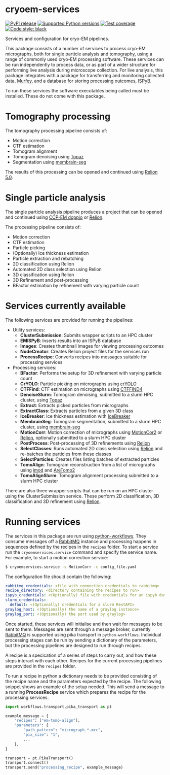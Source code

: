 # cryoem-services

[![PyPI release](https://img.shields.io/pypi/v/cryoemservices.svg)](https://pypi.python.org/pypi/cryoemservices)
[![Supported Python versions](https://img.shields.io/pypi/pyversions/cryoemservices.svg)](https://pypi.python.org/pypi/cryoemservices)
[![Test coverage](https://codecov.io/gh/DiamondLightSource/cryoem-services/branch/main/graph/badge.svg)](https://codecov.io/gh/DiamondLightSource/cryoem-services)
[![Code style: black](https://img.shields.io/badge/code%20style-black-000000.svg)](https://github.com/ambv/black)

Services and configuration for cryo-EM pipelines.

This package consists of a number of services to process cryo-EM micrographs,
both for single particle analysis and tomography,
using a range of commonly used cryo-EM processing software.
These services can be run independently to process data,
or as part of a wider structure for performing live analysis during microscope collection.
For live analysis, this package integrates with a package
for transferring and monitoring collected data,
[Murfey](https://github.com/DiamondLightSource/python-murfey),
and a database for storing processing outcomes,
[ISPyB](https://github.com/DiamondLightSource/ispyb-database).

To run these services the software executables being called must be installed.
These do not come with this package.

# Tomography processing

The tomography processing pipeline consists of:

- Motion correction
- CTF estimation
- Tomogram alignment
- Tomogram denoising using [Topaz](http://topaz-em.readthedocs.io)
- Segmentation using [membrain-seg](https://github.com/teamtomo/membrain-seg)

The results of this processing can be opened and continued using
[Relion 5.0](https://relion.readthedocs.io).

# Single particle analysis

The single particle analysis pipeline produces a project
that can be opened and continued using
[CCP-EM doppio](https://www.ccpem.ac.uk/docs/doppio/user_guide.html)
or [Relion](https://relion.readthedocs.io).

The processing pipeline consists of:

- Motion correction
- CTF estimation
- Particle picking
- (Optionally) Ice thickness estimation
- Particle extraction and rebatching
- 2D classification using Relion
- Automated 2D class selection using Relion
- 3D classification using Relion
- 3D Refinement and post-processing
- BFactor estimation by refinement with varying particle count

# Services currently available

The following services are provided for running the pipelines:

- Utility services:
  - **ClusterSubmission**: Submits wrapper scripts to an HPC cluster
  - **EMISPyB**: Inserts results into an ISPyB database
  - **Images**: Creates thumbnail images for viewing processing outcomes
  - **NodeCreator**: Creates Relion project files for the services run
  - **ProcessRecipe**: Converts recipes into messages suitable for processing services
- Processing services:
  - **BFactor**: Performs the setup for 3D refinement with varying particle count
  - **CrYOLO**: Particle picking on micrographs using [crYOLO](https://cryolo.readthedocs.io)
  - **CTFFind**: CTF estimation on micrographs using [CTFFIND4](https://grigoriefflab.umassmed.edu/ctffind4)
  - **DenoiseSlurm**: Tomogram denoising, submitted to a slurm HPC cluster, using [Topaz](http://topaz-em.readthedocs.io)
  - **Extract**: Extracts picked particles from micrographs
  - **ExtractClass**: Extracts particles from a given 3D class
  - **IceBreaker**: Ice thickness estimation with [IceBreaker](https://github.com/DiamondLightSource/python-icebreaker)
  - **MembrainSeg**: Tomogram segmentation, submitted to a slurm HPC cluster, using [membrain-seg](https://github.com/teamtomo/membrain-seg)
  - **MotionCorr**: Motion correction of micrographs using [MotionCor2](http://emcore.ucsf.edu/ucsf-software) or [Relion](https://relion.readthedocs.io), optionally submitted to a slurm HPC cluster
  - **PostProcess**: Post-processing of 3D refinements using [Relion](https://relion.readthedocs.io)
  - **SelectClasses**: Runs automated 2D class selection using [Relion](https://relion.readthedocs.io) and re-batches the particles from these classes
  - **SelectParticles**: Creates files listing batches of extracted particles
  - **TomoAlign**: Tomogram reconstruction from a list of micrographs using [imod](https://bio3d.colorado.edu/imod) and [AreTomo2](https://github.com/czimaginginstitute/AreTomo2)
  - **TomoAlignSlurm**: Tomogram alignment processing submitted to a slurm HPC cluster

There are also three wrapper scripts that can be run on an HPC cluster using the ClusterSubmission service.
These perform 2D classification, 3D classification and 3D refinement
using [Relion](https://relion.readthedocs.io).

# Running services

The services in this package are run using
[python-workflows](https://github.com/DiamondLightSource/python-workflows).
They consume messages off a [RabbitMQ](https://www.rabbitmq.com/)
instance and processing happens in sequences defined by the recipes in the `recipes` folder.
To start a service run the `cryoemservices.service` command and specify the service name.
For example, to start a motion correction service:

```bash
$ cryoemservices.service -s MotionCorr -c config_file.yaml
```

The configuration file should contain the following:

```yaml
rabbitmq_credentials: <file with connection credentials to rabbitmq>
recipe_directory: <directory containing the recipes to run>
ispyb_credentials: <(Optionally) file with credentials for an ispyb database>
slurm_credentials:
  default: <(Optionally) credentials for a slurm RestAPI>
graylog_host: <(Optionally) the name of a graylog instance>
graylog_port: <(Optionally) the port used by graylog>
```

Once started, these services will initialise and then wait for messages to be sent to them.
Messages are sent through a message broker,
currently [RabbitMQ](http://www.rabbitmq.com) is supported using pika transport in `python-workflows`.
Individual processing stages can be run by sending a dictionary of the parameters,
but the processing pipelines are designed to run through recipes.

A recipe is a specication of a series of steps to carry out,
and how these steps interact with each other.
Recipes for the current processing pipelines are provided in the `recipes` folder.

To run a recipe in python a dictionary needs to be provided consisting of
the recipe name and the parameters expected by the recipe.
The following snippet shows an example of the setup needed.
This will send a message to a running **ProcessRecipe** service which
prepares the recipe for the processing services.

```python
import workflows.transport.pika_transport as pt

example_message = {
    "recipes": ["em-tomo-align"],
    "parameters": {
        "path_pattern": "micrograph_*.mrc",
        "pix_size": "1",
        ...
    },
}

transport = pt.PikaTransport()
transport.connect()
transport.send("processing_recipe", example_message)
```
